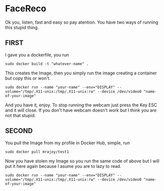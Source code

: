 # FaceReco
Ok you, listen, fast and easy so pay atention. You have two ways of running this stupid thing.

## FIRST
I gave you a dockerfile, you run  
```
sudo docker build -t "whatever-name" .
```
This creates the Image, then you simply run the image creating a container but copy this or won't.  
```
sudo docker run --name "your-name" --env="DISPLAY" --volume="/tmp/.X11-unix:/tmp/.X11-unix:rw" --device /dev/video0 "name-of-your-image"  
```
And you have it, enjoy. To stop running the webcam just press the Key ESC and it will close. If you don't have webcam doesn't work but I think you are not that stupid.


## SECOND

You pull the Image from my profile in Docker Hub, simple, run  
```
sudo docker pull mrajoy/test1
```
Now you have stolen my Image so you run the same code of above but I will put it here again because I asume you are to lazy to read.  
```
sudo docker run --name "your-name" --env="DISPLAY" --volume="/tmp/.X11-unix:/tmp/.X11-unix:rw" --device /dev/video0 "name-of-your-image" 

```

